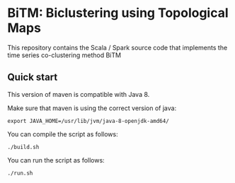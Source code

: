 # BiTM:  Biclustering using Topological Maps

This repository contains the Scala / Spark source code that implements the time series co-clustering method BiTM

## Quick start

This version of maven is compatible with Java 8.

Make sure that maven is using the correct version of java:

```
export JAVA_HOME=/usr/lib/jvm/java-8-openjdk-amd64/
```

You can compile the script as follows:
```
./build.sh
```
You can run the script as follows:
```
./run.sh
```

